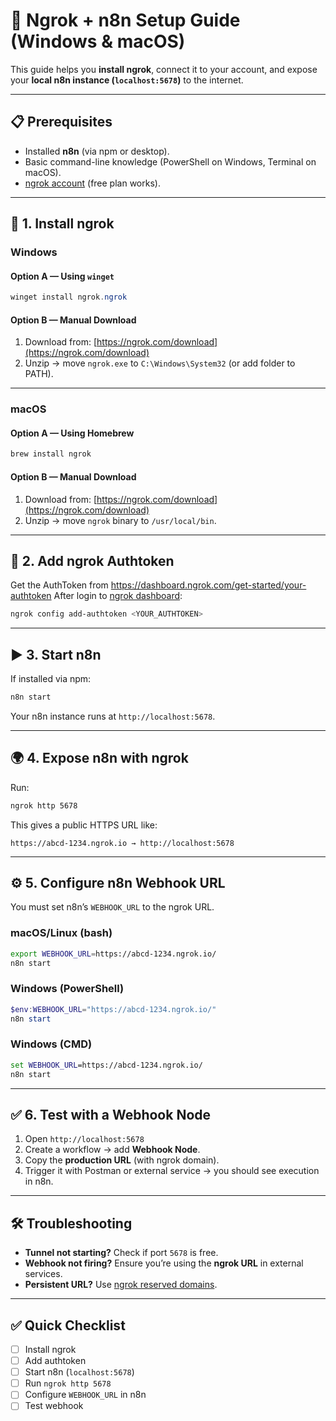 # 🚀 Ngrok + n8n Setup Guide (Windows & macOS)

This guide helps you **install ngrok**, connect it to your account, and expose your **local n8n instance (`localhost:5678`)** to the internet.

---

## 📋 Prerequisites
- Installed **n8n** (via npm or desktop).
- Basic command-line knowledge (PowerShell on Windows, Terminal on macOS).
- [ngrok account](https://dashboard.ngrok.com/signup) (free plan works).

---

## 🔧 1. Install ngrok

### Windows
#### Option A — Using `winget`
```powershell
winget install ngrok.ngrok
```

#### Option B — Manual Download
1. Download from: [https://ngrok.com/download](https://ngrok.com/download)  
2. Unzip → move `ngrok.exe` to `C:\Windows\System32` (or add folder to PATH).

---

### macOS
#### Option A — Using Homebrew
```bash
brew install ngrok
```

#### Option B — Manual Download
1. Download from: [https://ngrok.com/download](https://ngrok.com/download)  
2. Unzip → move `ngrok` binary to `/usr/local/bin`.

---

## 🔑 2. Add ngrok Authtoken
Get the AuthToken from https://dashboard.ngrok.com/get-started/your-authtoken
After login to [ngrok dashboard](https://dashboard.ngrok.com/get-started/your-authtoken):

```bash
ngrok config add-authtoken <YOUR_AUTHTOKEN>
```

---

## ▶️ 3. Start n8n

If installed via npm:
```bash
n8n start
```

Your n8n instance runs at `http://localhost:5678`.

---

## 🌍 4. Expose n8n with ngrok
Run:
```bash
ngrok http 5678
```

This gives a public HTTPS URL like:
```
https://abcd-1234.ngrok.io → http://localhost:5678
```

---

## ⚙️ 5. Configure n8n Webhook URL

You must set n8n’s `WEBHOOK_URL` to the ngrok URL.

### macOS/Linux (bash)
```bash
export WEBHOOK_URL=https://abcd-1234.ngrok.io/
n8n start
```

### Windows (PowerShell)
```powershell
$env:WEBHOOK_URL="https://abcd-1234.ngrok.io/"
n8n start
```

### Windows (CMD)
```cmd
set WEBHOOK_URL=https://abcd-1234.ngrok.io/
n8n start
```

---

## ✅ 6. Test with a Webhook Node
1. Open `http://localhost:5678`  
2. Create a workflow → add **Webhook Node**.  
3. Copy the **production URL** (with ngrok domain).  
4. Trigger it with Postman or external service → you should see execution in n8n.

---

## 🛠️ Troubleshooting
- **Tunnel not starting?** Check if port `5678` is free.  
- **Webhook not firing?** Ensure you’re using the **ngrok URL** in external services.  
- **Persistent URL?** Use [ngrok reserved domains](https://ngrok.com/docs/secure-tunnels/domains).  

---

## ✅ Quick Checklist
- [ ] Install ngrok  
- [ ] Add authtoken  
- [ ] Start n8n (`localhost:5678`)  
- [ ] Run `ngrok http 5678`  
- [ ] Configure `WEBHOOK_URL` in n8n  
- [ ] Test webhook  
